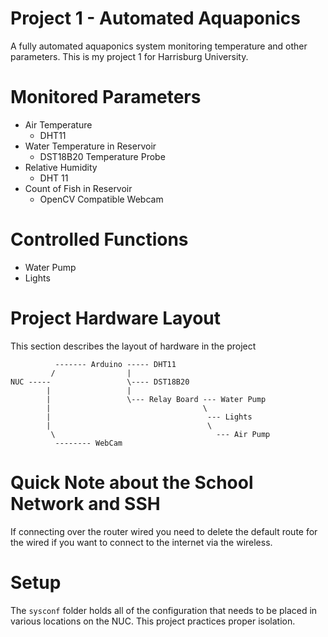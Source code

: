 # Project 1 - Automated Aquaponics
A fully automated aquaponics system monitoring temperature and other
parameters. This is my project 1 for Harrisburg University.

# Monitored Parameters
* Air Temperature
    * DHT11
* Water Temperature in Reservoir
    * DST18B20 Temperature Probe
* Relative Humidity
    * DHT 11
* Count of Fish in Reservoir
    * OpenCV Compatible Webcam

# Controlled Functions
* Water Pump
* Lights

# Project Hardware Layout
This section describes the layout of hardware in the project

              ------- Arduino ----- DHT11
             /                |
    NUC -----                 \---- DST18B20
            |                 |
            |                 \--- Relay Board --- Water Pump
            |                                  \
            |                                   --- Lights
            |                                   \
             \                                    --- Air Pump
              -------- WebCam

# Quick Note about the School Network and SSH
If connecting over the router wired you need to delete the default route for 
the wired if you want to connect to the internet via the wireless.

# Setup
The `sysconf` folder holds all of the configuration that needs to be placed 
in various locations on the NUC. This project practices proper isolation.
